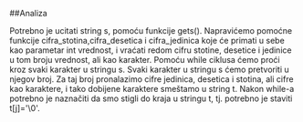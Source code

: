 ##Analiza

Potrebno je ucitati string s, pomoću funkcije gets(). Napravićemo pomoćne funkcije cifra_stotina,cifra_desetica i cifra_jedinica koje će primati u sebe kao parametar int vrednost, i vraćati redom cifru stotine, desetice i jedinice u tom broju vrednost, ali kao karakter. Pomoću while ciklusa ćemo proći kroz svaki karakter u stringu s. Svaki karakter u stringu s ćemo pretvoriti u njegov broj. Za taj broj pronalazimo cifre jedinica, desetica i stotina, ali cifre kao karaktere, i tako dobijene karaktere smeštamo u string t. Nakon while-a potrebno je naznačiti da smo stigli do kraja u stringu t, tj. potrebno je staviti t[j]='\0'.
